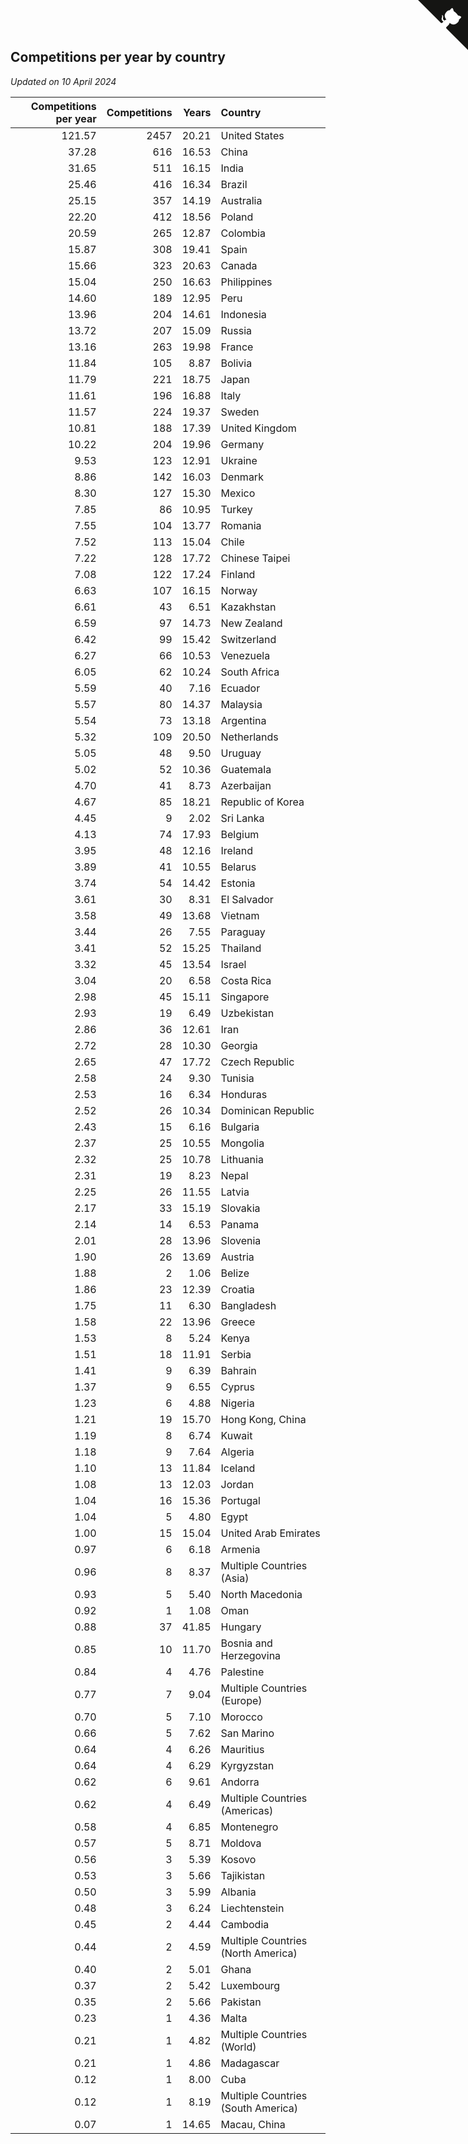## Competitions per year by country

*Updated on 10 April 2024*

| Competitions per year | Competitions | Years | Country |
| ---: | ---: | ---: | :--- |
| 121.57 | 2457 | 20.21 | United States |
| 37.28 | 616 | 16.53 | China |
| 31.65 | 511 | 16.15 | India |
| 25.46 | 416 | 16.34 | Brazil |
| 25.15 | 357 | 14.19 | Australia |
| 22.20 | 412 | 18.56 | Poland |
| 20.59 | 265 | 12.87 | Colombia |
| 15.87 | 308 | 19.41 | Spain |
| 15.66 | 323 | 20.63 | Canada |
| 15.04 | 250 | 16.63 | Philippines |
| 14.60 | 189 | 12.95 | Peru |
| 13.96 | 204 | 14.61 | Indonesia |
| 13.72 | 207 | 15.09 | Russia |
| 13.16 | 263 | 19.98 | France |
| 11.84 | 105 | 8.87 | Bolivia |
| 11.79 | 221 | 18.75 | Japan |
| 11.61 | 196 | 16.88 | Italy |
| 11.57 | 224 | 19.37 | Sweden |
| 10.81 | 188 | 17.39 | United Kingdom |
| 10.22 | 204 | 19.96 | Germany |
| 9.53 | 123 | 12.91 | Ukraine |
| 8.86 | 142 | 16.03 | Denmark |
| 8.30 | 127 | 15.30 | Mexico |
| 7.85 | 86 | 10.95 | Turkey |
| 7.55 | 104 | 13.77 | Romania |
| 7.52 | 113 | 15.04 | Chile |
| 7.22 | 128 | 17.72 | Chinese Taipei |
| 7.08 | 122 | 17.24 | Finland |
| 6.63 | 107 | 16.15 | Norway |
| 6.61 | 43 | 6.51 | Kazakhstan |
| 6.59 | 97 | 14.73 | New Zealand |
| 6.42 | 99 | 15.42 | Switzerland |
| 6.27 | 66 | 10.53 | Venezuela |
| 6.05 | 62 | 10.24 | South Africa |
| 5.59 | 40 | 7.16 | Ecuador |
| 5.57 | 80 | 14.37 | Malaysia |
| 5.54 | 73 | 13.18 | Argentina |
| 5.32 | 109 | 20.50 | Netherlands |
| 5.05 | 48 | 9.50 | Uruguay |
| 5.02 | 52 | 10.36 | Guatemala |
| 4.70 | 41 | 8.73 | Azerbaijan |
| 4.67 | 85 | 18.21 | Republic of Korea |
| 4.45 | 9 | 2.02 | Sri Lanka |
| 4.13 | 74 | 17.93 | Belgium |
| 3.95 | 48 | 12.16 | Ireland |
| 3.89 | 41 | 10.55 | Belarus |
| 3.74 | 54 | 14.42 | Estonia |
| 3.61 | 30 | 8.31 | El Salvador |
| 3.58 | 49 | 13.68 | Vietnam |
| 3.44 | 26 | 7.55 | Paraguay |
| 3.41 | 52 | 15.25 | Thailand |
| 3.32 | 45 | 13.54 | Israel |
| 3.04 | 20 | 6.58 | Costa Rica |
| 2.98 | 45 | 15.11 | Singapore |
| 2.93 | 19 | 6.49 | Uzbekistan |
| 2.86 | 36 | 12.61 | Iran |
| 2.72 | 28 | 10.30 | Georgia |
| 2.65 | 47 | 17.72 | Czech Republic |
| 2.58 | 24 | 9.30 | Tunisia |
| 2.53 | 16 | 6.34 | Honduras |
| 2.52 | 26 | 10.34 | Dominican Republic |
| 2.43 | 15 | 6.16 | Bulgaria |
| 2.37 | 25 | 10.55 | Mongolia |
| 2.32 | 25 | 10.78 | Lithuania |
| 2.31 | 19 | 8.23 | Nepal |
| 2.25 | 26 | 11.55 | Latvia |
| 2.17 | 33 | 15.19 | Slovakia |
| 2.14 | 14 | 6.53 | Panama |
| 2.01 | 28 | 13.96 | Slovenia |
| 1.90 | 26 | 13.69 | Austria |
| 1.88 | 2 | 1.06 | Belize |
| 1.86 | 23 | 12.39 | Croatia |
| 1.75 | 11 | 6.30 | Bangladesh |
| 1.58 | 22 | 13.96 | Greece |
| 1.53 | 8 | 5.24 | Kenya |
| 1.51 | 18 | 11.91 | Serbia |
| 1.41 | 9 | 6.39 | Bahrain |
| 1.37 | 9 | 6.55 | Cyprus |
| 1.23 | 6 | 4.88 | Nigeria |
| 1.21 | 19 | 15.70 | Hong Kong, China |
| 1.19 | 8 | 6.74 | Kuwait |
| 1.18 | 9 | 7.64 | Algeria |
| 1.10 | 13 | 11.84 | Iceland |
| 1.08 | 13 | 12.03 | Jordan |
| 1.04 | 16 | 15.36 | Portugal |
| 1.04 | 5 | 4.80 | Egypt |
| 1.00 | 15 | 15.04 | United Arab Emirates |
| 0.97 | 6 | 6.18 | Armenia |
| 0.96 | 8 | 8.37 | Multiple Countries (Asia) |
| 0.93 | 5 | 5.40 | North Macedonia |
| 0.92 | 1 | 1.08 | Oman |
| 0.88 | 37 | 41.85 | Hungary |
| 0.85 | 10 | 11.70 | Bosnia and Herzegovina |
| 0.84 | 4 | 4.76 | Palestine |
| 0.77 | 7 | 9.04 | Multiple Countries (Europe) |
| 0.70 | 5 | 7.10 | Morocco |
| 0.66 | 5 | 7.62 | San Marino |
| 0.64 | 4 | 6.26 | Mauritius |
| 0.64 | 4 | 6.29 | Kyrgyzstan |
| 0.62 | 6 | 9.61 | Andorra |
| 0.62 | 4 | 6.49 | Multiple Countries (Americas) |
| 0.58 | 4 | 6.85 | Montenegro |
| 0.57 | 5 | 8.71 | Moldova |
| 0.56 | 3 | 5.39 | Kosovo |
| 0.53 | 3 | 5.66 | Tajikistan |
| 0.50 | 3 | 5.99 | Albania |
| 0.48 | 3 | 6.24 | Liechtenstein |
| 0.45 | 2 | 4.44 | Cambodia |
| 0.44 | 2 | 4.59 | Multiple Countries (North America) |
| 0.40 | 2 | 5.01 | Ghana |
| 0.37 | 2 | 5.42 | Luxembourg |
| 0.35 | 2 | 5.66 | Pakistan |
| 0.23 | 1 | 4.36 | Malta |
| 0.21 | 1 | 4.82 | Multiple Countries (World) |
| 0.21 | 1 | 4.86 | Madagascar |
| 0.12 | 1 | 8.00 | Cuba |
| 0.12 | 1 | 8.19 | Multiple Countries (South America) |
| 0.07 | 1 | 14.65 | Macau, China |


<a href="https://github.com/jonatanklosko/wca_statistics" class="github-corner" aria-label="View source on Github"><svg width="80" height="80" viewBox="0 0 250 250" style="fill:#151513; color:#fff; position: absolute; top: 0; border: 0; right: 0;" aria-hidden="true"><path d="M0,0 L115,115 L130,115 L142,142 L250,250 L250,0 Z"></path><path d="M128.3,109.0 C113.8,99.7 119.0,89.6 119.0,89.6 C122.0,82.7 120.5,78.6 120.5,78.6 C119.2,72.0 123.4,76.3 123.4,76.3 C127.3,80.9 125.5,87.3 125.5,87.3 C122.9,97.6 130.6,101.9 134.4,103.2" fill="currentColor" style="transform-origin: 130px 106px;" class="octo-arm"></path><path d="M115.0,115.0 C114.9,115.1 118.7,116.5 119.8,115.4 L133.7,101.6 C136.9,99.2 139.9,98.4 142.2,98.6 C133.8,88.0 127.5,74.4 143.8,58.0 C148.5,53.4 154.0,51.2 159.7,51.0 C160.3,49.4 163.2,43.6 171.4,40.1 C171.4,40.1 176.1,42.5 178.8,56.2 C183.1,58.6 187.2,61.8 190.9,65.4 C194.5,69.0 197.7,73.2 200.1,77.6 C213.8,80.2 216.3,84.9 216.3,84.9 C212.7,93.1 206.9,96.0 205.4,96.6 C205.1,102.4 203.0,107.8 198.3,112.5 C181.9,128.9 168.3,122.5 157.7,114.1 C157.9,116.9 156.7,120.9 152.7,124.9 L141.0,136.5 C139.8,137.7 141.6,141.9 141.8,141.8 Z" fill="currentColor" class="octo-body"></path></svg></a><style>.github-corner:hover .octo-arm{animation:octocat-wave 560ms ease-in-out}@keyframes octocat-wave{0%,100%{transform:rotate(0)}20%,60%{transform:rotate(-25deg)}40%,80%{transform:rotate(10deg)}}@media (max-width:500px){.github-corner:hover .octo-arm{animation:none}.github-corner .octo-arm{animation:octocat-wave 560ms ease-in-out}}</style>
